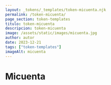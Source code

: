 ```yaml
---
layout: _tokens/_templates/token-micuenta.njk
permalink: /token-micuenta/
page_section: token-templates
titulo: token-micuenta
descripcion: token-micuenta
image: /assets/static/images/micuenta.jpg
author: autor
date: 2023-12-21 
tags: ["token-templates"]
imageAlt: micuenta
---
```

# Micuenta

